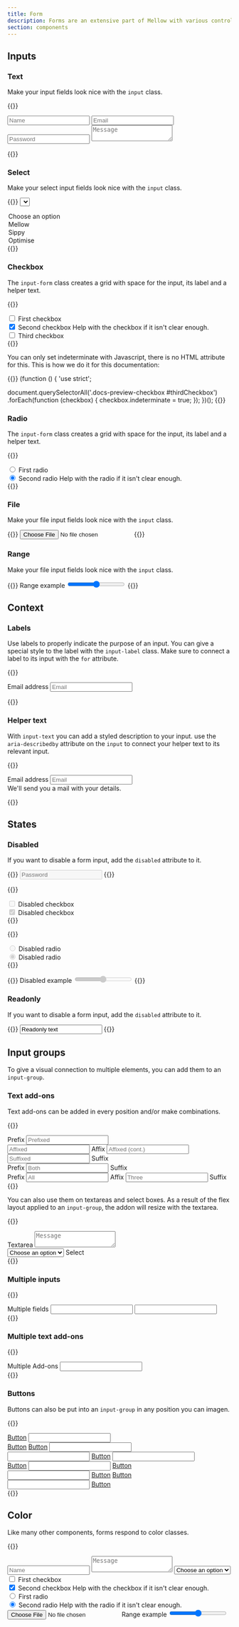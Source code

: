 ```yaml
---
title: Form
description: Forms are an extensive part of Mellow with various controls, layouts, and connected components.
section: components
---
```


## Inputs
### Text
Make your input fields look nice with the `input` class.

{{<example>}}
<form class="grid gap-3">
  <input type="text" class="input" placeholder="Name" />
  <input type="email" class="input" placeholder="Email" />
  <input type="password" class="input" placeholder="Password" />
  <textarea class="input" placeholder="Message"></textarea>
</form>
{{</example>}}

### Select
Make your select input fields look nice with the `input` class.

{{<example>}}
<select class="input" aria-label="Name">
  <option>Choose an option</option>
  <option>Mellow</option>
  <option>Sippy</option>
  <option>Optimise</option>
</select>
{{</example>}}

### Checkbox
The `input-form` class creates a grid with space for the input, its label and a helper text.

{{<example class="docs-preview-checkbox">}}
<div class="input-form">
  <input class="input-check" type="checkbox" value="1" id="firstCheckbox">
  <label class="input-label" for="firstCheckbox">
    First checkbox
  </label>
</div>
<div class="input-form">
  <input class="input-check" type="checkbox" value="2" id="secondCheckbox" checked>
  <label class="input-label" for="secondCheckbox">
    Second checkbox
  </label>
  <span class="input-text">Help with the checkbox if it isn't clear enough.</span>
</div>
<div class="input-form">
  <input class="input-check" type="checkbox" value="" id="thirdCheckbox">
  <label class="input-label" for="thirdCheckbox">
    Third checkbox
  </label>
</div>
{{</example>}}

You can only set indeterminate with Javascript, there is no HTML attribute for this. This is how we do it for this documentation:

{{<example lang="js" show_preview="false">}}
(function () {
  'use strict';

  document.querySelectorAll('.docs-preview-checkbox #thirdCheckbox')
    .forEach(function (checkbox) {
      checkbox.indeterminate = true;
    });
})();
{{</example>}}

### Radio
The `input-form` class creates a grid with space for the input, its label and a helper text.

{{<example>}}
<div class="input-form">
  <input class="input-check" type="radio" value="1" id="firstRadio" name="radioInput">
  <label class="input-label" for="firstRadio">
    First radio
  </label>
</div>
<div class="input-form">
  <input class="input-check" type="radio" value="2" id="secondRadio" name="radioInput" checked>
  <label class="input-label" for="secondRadio">
    Second radio
  </label>
  <span class="input-text">Help with the radio if it isn't clear enough.</span>
</div>
{{</example>}}

### File
Make your file input fields look nice with the `input` class.

{{<example>}}
<input class="input" type="file">
{{</example>}}

### Range
Make your file input fields look nice with the `input` class.

{{<example>}}
<label for="rangeInput" class="input-label">Range example</label>
<input type="range" class="input-range" id="rangeInput">
{{</example>}}

## Context
### Labels
Use labels to properly indicate the purpose of an input. You can give a special style to the label with the `input-label` class. Make sure to connect a label to its input with the `for` attribute.

{{<example>}}
<form>
  <label for="emailInput" class="input-label">Email address</label>
  <input type="email" class="input" id="emailInput" placeholder="Email" />
</form>
{{</example>}}

### Helper text
With `input-text` you can add a styled description to your input. use the `aria-describedby` attribute on the `input` to connect your helper text to its relevant input.

{{<example>}}
<form>
  <label for="emailInput1" class="input-label">Email address</label>
  <input type="email" class="input" id="emailInput1" placeholder="Email" aria-describedby="emailHelp" />
  <div id="emailHelp" class="input-text">We'll send you a mail with your details.</div>
</form>
{{</example>}}

## States
### Disabled
If you want to disable a form input, add the `disabled` attribute to it.

{{<example>}}
<input type="password" class="input" placeholder="Password" disabled />
{{</example>}}

{{<example>}}
<div class="input-form">
  <input class="input-check" type="checkbox" value="1" id="disabledCheckbox" disabled>
  <label class="input-label" for="disabledCheckbox">
    Disabled checkbox
  </label>
</div>
<div class="input-form">
  <input class="input-check" type="checkbox" value="1" id="disabledCheckbox" disabled checked>
  <label class="input-label" for="disabledCheckbox">
    Disabled checkbox
  </label>
</div>
{{</example>}}

{{<example>}}
<div class="input-form">
  <input class="input-check" type="radio" value="1" id="disabledRadio" name="disabledRadioInput" disabled>
  <label class="input-label" for="disabledRadio">
    Disabled radio
  </label>
</div>
<div class="input-form">
  <input class="input-check" type="radio" value="2" id="disabledRadioChecked" name="disabledRadioInput" disabled checked>
  <label class="input-label" for="disabledRadioChecked">
    Disabled radio
  </label>
</div>
{{</example>}}

{{<example>}}
<label for="disabledRangeInput" class="input-label">Disabled example</label>
<input type="range" class="input-range" id="disabledRangeInput" disabled>
{{</example>}}

### Readonly
If you want to disable a form input, add the `disabled` attribute to it.

{{<example>}}
<input type="text" class="input" value="Readonly text" aria-label="readonly input" readonly>
{{</example>}}

## Input groups
To give a visual connection to multiple elements, you can add them to an `input-group`.

### Text add-ons
Text add-ons can be added in every position and/or make combinations.

{{<example>}}
<div class="input-group mb-3">
  <span class="input-text" id="prefix-addon">Prefix</span>
  <input type="text" class="input" placeholder="Prefixed" aria-label="Prefixed" aria-describedby="prefix-addon">
</div>

<div class="input-group mb-3">
  <input type="text" class="input" placeholder="Affixed" aria-label="Affixed">
  <span class="input-text">Affix</span>
  <input type="text" class="input" placeholder="Affixed (cont.)" aria-label="Affixed (cont.)">
</div>

<div class="input-group mb-3">
  <input type="text" class="input" placeholder="Suffixed" aria-label="Suffixed" aria-describedby="suffix-addon">
  <span class="input-text" id="suffix-addon">Suffix</span>
</div>

<div class="input-group mb-3">
  <span class="input-text" id="prefix-addon-combo">Prefix</span>
  <input type="text" class="input" placeholder="Both" aria-label="Both" aria-describedby="suffix-addon-combo">
  <span class="input-text" id="suffix-addon-combo">Suffix</span>
</div>

<div class="input-group">
  <span class="input-text" id="text-addon-prefix-three">Prefix</span>
  <input type="text" class="input" placeholder="All" aria-label="All">
  <span class="input-text" id="text-addon-affix-three">Affix</span>
  <input type="text" class="input" placeholder="Three" aria-label="Three">
  <span class="input-text" id="text-addon-suffix-three">Suffix</span>
</div>
{{</example>}}

You can also use them on textareas and select boxes. As a result of the flex layout applied to an `input-group`, the addon will resize with the textarea.

{{<example>}}
<div class="input-group mb-3">
  <span class="input-text" id="textarea-addon">Textarea</span>
  <textarea class="input" placeholder="Message"></textarea>
</div>

<div class="input-group">
  <select class="input" aria-label="Name">
    <option>Choose an option</option>
    <option>Mellow</option>
    <option>Sippy</option>
    <option>Optimise</option>
  </select>
  <span class="input-text" id="select-addon">Select</span>
</div>
{{</example>}}

### Multiple inputs
{{<example>}}
<div class="input-group">
  <span class="input-text">Multiple fields</span>
  <input type="text" class="input" aria-label="First">
  <input type="text" class="input" aria-label="Second">
</div>
{{</example>}}

### Multiple text add-ons
{{<example>}}
<div class="input-group">
  <span class="input-text">Multiple</span>
  <span class="input-text">Add-ons</span>
  <input type="text" class="input" aria-label="Field">
</div>
{{</example>}}

### Buttons
Buttons can also be put into an `input-group` in any position you can imagen.

{{<example>}}
<div class="input-group mb-3">
  <a href="#" class="btn btn-default">Button</a>
  <input type="text" class="input" aria-label="Field">
</div>
<div class="input-group mb-3">
  <a href="#" class="btn btn-primary">Button</a>
  <a href="#" class="btn btn-primary">Button</a>
  <input type="text" class="input" aria-label="Field">
</div>
<div class="input-group mb-3">
  <input type="text" class="input" aria-label="Field">
  <a href="#" class="btn btn-danger">Button</a>
  <input type="text" class="input" aria-label="Field">
</div>
<div class="input-group mb-3">
  <a href="#" class="btn btn-secondary">Button</a>
  <input type="text" class="input" aria-label="Field">
  <a href="#" class="btn btn-secondary">Button</a>
</div>
<div class="input-group mb-3">
  <input type="text" class="input" aria-label="Field">
  <a href="#" class="btn btn-default">Button</a>
  <a href="#" class="btn btn-default">Button</a>
</div>
<div class="input-group">
  <input type="text" class="input" aria-label="Field">
  <a href="#" class="btn btn-success">Button</a>
</div>
{{</example>}}

## Color
Like many other components, forms respond to color classes.

{{<example>}}
<form class="grid gap-3 pink">
  <input type="text" class="input" placeholder="Name" />
  <textarea class="input" placeholder="Message"></textarea>
  <select class="input" aria-label="Name">
    <option>Choose an option</option>
    <option>Mellow</option>
    <option>Sippy</option>
    <option>Optimise</option>
  </select>
  <div>
    <div class="input-form">
      <input class="input-check" type="checkbox" value="1" id="firstColorCheckbox">
      <label class="input-label" for="firstColorCheckbox">
        First checkbox
      </label>
    </div>
    <div class="input-form">
      <input class="input-check" type="checkbox" value="2" id="secondColorCheckbox" checked>
      <label class="input-label" for="secondColorCheckbox">
        Second checkbox
      </label>
      <span class="input-text">Help with the checkbox if it isn't clear enough.</span>
    </div>
  </div>
  <div>
    <div class="input-form">
      <input class="input-check" type="radio" value="1" id="firstColorRadio" name="radioInput">
      <label class="input-label" for="firstColorRadio">
        First radio
      </label>
    </div>
    <div class="input-form">
      <input class="input-check" type="radio" value="2" id="secondColorRadio" name="radioInput" checked>
      <label class="input-label" for="secondColorRadio">
        Second radio
      </label>
      <span class="input-text">Help with the radio if it isn't clear enough.</span>
    </div>
  </div>
  <input class="input" type="file">
  <label for="rangeInput" class="input-label">Range example</label>
  <input type="range" class="input-range" id="rangeInput">
</form>
